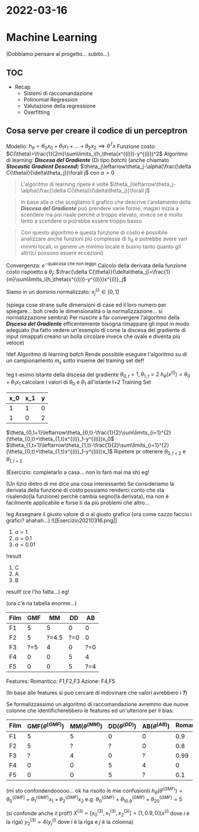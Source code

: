 # 2022-03-16
# Machine Learning
(Dobbiamo pensare al progetto... subito...)
## TOC
- Recap
  - Sistemi di raccomandazione
  - Polinomial Regression
  - Valutazione della regressione
  - Overfitting
## Cosa serve per creare il codice di un perceptron
Modello: $h_\theta=\theta_0 x_0+\theta_1 x_1+\ldots+\theta_2 x_2 \implies \theta^Tx$
Funzione costo: $C(\theta)=\frac{1}{2m}\sum\limits_i(h_\theta(x^{(i)})-y^{(i)})^2$
Algoritmo di learning: ***Discesa del Gradiente*** (Di tipo *batch*) (anche chiamato ***Stocastic Gradient Descend***)
$\theta_j\leftarrow\theta_j-\alpha(\frac{\delta C(\theta)}{\delta\theta_j})\forall j$
con $\alpha>0$

> L'algoritmo di learning ripete $k$ volte $\theta_j\leftarrow\theta_j-\alpha(\frac{\delta C(\theta)}{\delta\theta_j})\forall j$

> In base alla $\alpha$ che scegliamo il grafico che descrive l'andamento della ***Discesa del Gradiente*** può prendere varie forme, magari inizia a scendere ma poi risale perchè $\alpha$ troppo elevato, invece se è molto lento a scendere $\alpha$ potrebbe essere troppo basso

> Con questo algoritmo e questa funzione di costo è possibile analizzare anche funzioni più complesse di $h_\theta$ e potrebbe avere vari minimi locali, in genere un minimo locale è buono tanto quanto gli altri(ci possono essere eccezioni)

Convergenza: $e^{-\text{qualcosa che non leggo}}$
Calcolo della derivata della funzione costo rispoetto a $\theta_j$:
$\frac{\delta C(\theta)}{\delta\theta_j}=\frac{1}{m}\sum\limits_i(h_\theta(x^{(i)})-y^{(i)})x^{(i)}_j$

Siamo in un dominio normalizzato:
$x^{(i)}_j\in[0,1]$

(spiega cose strane sulle dimensioni di case ed il loro numero per spiegare... boh credo le dimensionalità o la normalizzazione... si normalizzazione sembra)
Per riuscire a far convergere l'algoritmo della ***Discesa del Gradiente*** efficentemente bisogna rimappare gli input in modo adeguato
(ha fatto vedere un'esempio di come la discesa del gradiente di input rimappati creano un bolla circolare invece che ovale e diventa più veloce)

!def Algoritmo di learning *batch*
Rende possibile eseguire l'algoritmo su di un campionamento $m_s$ sotto insieme del training set
def!

!eg t-esimo istante della discesa del gradiente
$\theta_{0,t} = 1,\theta_{1,t} = 2$
$h_\theta(x^{(i)})=\theta_0+\theta_1x_1$
calcolare i valori di $\theta_0$ e $\theta_1$ all'istante t+2
Training Set

| x_0 | x_1 | y |
| --- | --- | - |
| 1   | 1   | 0 |
| 1   | 0   | 2 |

$\theta_{0,t+1}\leftarrow\theta_{0,t}-\frac{1}{2}\sum\limits_{i=1}^{2}(\theta_{0,t}+\theta_{1,t}x^{(i)}_1-y^{(i)})x_0$
$\theta_{1,t+1}\leftarrow\theta_{1,t}-\frac{1}{2}\sum\limits_{i=1}^{2}(\theta_{0,t}+\theta_{1,t}x^{(i)}_1-y^{(i)})x_1$
Ripetere pr ottenere $\theta_{0,t+2}$ e $\theta_{1,t+2}$

(Esercizio: completarlo a casa... non lo farò mai ma sh)
eg!

(Un tizio dietro di me dice una cosa interessante)
Se consideriamo la derivata della funzione di costo possiamo renderci conto che sta risalendo(la funzione) perchè cambia segno(la derivata), ma non è facilmente applicabile e forse ti da più problemi che altro...

!eg
Assegnare il giusto valore di $\alpha$ al giusto grafico (ora come cazzo faccio i grafici? ahahah...)
![[Esercizio20210316.png]]

1. $\alpha=1$
2. $\alpha=0.1$
3. $\alpha=0.01$

!result

1. C
2. A
3. B

result!
(ce l'ho fatta...)
eg!

(ora c'è na tabella enorme...)

| Film | GMF | MM    | DD  | AB  |
| ---- | --- | ----- | --- | --- |
| F1   | 5   | 5     | 0   | 0   |
| F2   | 5   | ?=4.5 | ?=0 | 0   |
| F3   | ?=5 | 4     | 0   | ?=0 |
| F4   | 0   | 0     | 5   | 4   |
| F5   | 0   | 0     | 5   | ?=4 |

Features:
Romantico: F1,F2,F3
Azione: F4,F5

(In base alle features si può cercare di indovinare che valori avrebbero i ***?***)

Se formalizzassimo un algoritmo di raccomandazione avremmo due nuove colonne che identificherebbero le features ed un'ulteriore per il bias:

| Film | GMF($\theta^{(GMF)}$) | MM($\theta^{(MM)}$) | DD($\theta^{(DD)}$) | AB($\theta^{(AB)}$) | Romantico($x_1$) | Azione($x_2$) | Bias($x_0$) |
| ---- | --------------------- | ------------------- | ------------------- | ------------------- | ---------------- | ------------- | ----------- |
| F1   | 5                     | 5                   | 0                   | 0                   | 0.9              | 0             | 1           |
| F2   | 5                     | ?                   | ?                   | 0                   | 0.8              | 0.1           | 1           |
| F3   | ?                     | 4                   | 0                   | ?                   | 0.99             | 0             | 1           |
| F4   | 0                     | 0                   | 5                   | 4                   | 0                | 0.7           | 1           |
| F5   | 0                     | 0                   | 5                   | ?                   | 0.1              | 0.9           | 1           |

(mi sto confondendooooo... ok ha risolto le mie confusioni)
$h_\theta(\theta^{(GMF)}) = \theta^{(GMF)}_0+\theta^{(GMF)}_1x_1+\theta^{(GMF)}_2x_2$
e.g.
$\theta^{(GMF)}_0+\theta^{(GMF)}_10.9+\theta^{(GMF)}_20=5$

(si confonde anche il prof!)
$X^{(3)}=[x^{(3)}_0,x^{(3)}_1,x^{(3)}_2] = [1,0.9,0]$($x^{(i)}$ dove $i$ è la riga)
$y^{(3)}_2 = 4$($y^{(i)}_j$ dove $i$ è la riga e $j$ è la colonna)

